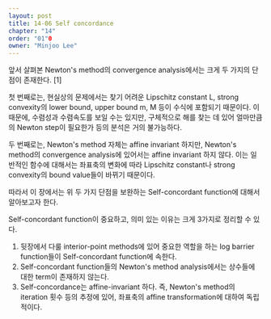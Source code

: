 ```yaml
---
layout: post
title: 14-06 Self concordance
chapter: "14"
order: "01"0
owner: "Minjoo Lee"
---
```

앞서 살펴본 Newton's method의 convergence analysis에서는 크게 두 가지의 단점이 존재한다. [1]

첫 번째로는, 현실상의 문제에서는 찾기 어려운 Lipschitz constant L, strong convexity의 lower bound, upper bound m, M 등이 수식에 포함되기 때문이다. 이 때문에, 수렴성과 수렴속도를 보일 수는 있지만, 구체적으로 해를 찾는 데 있어 얼마만큼의 Newton step이 필요한가 등의 분석은 거의 불가능하다.

두 번째로는, Newton's method 자체는 affine invariant 하지만, Newton's method의 convergence analysis에 있어서는 affine invariant 하지 않다. 이는 일반적인 함수에 대해서는 좌표축의 변화에 따라 Lipschitz constant나 strong convexity의 bound value들이 바뀌기 때문이다.

따라서 이 장에서는 위 두 가지 단점을 보완하는 Self-concordant function에 대해서 알아보고자 한다.

Self-concordant function이 중요하고, 의미 있는 이유는 크게 3가지로 정리할 수 있다.

1. 뒷장에서 다룰 interior-point methods에 있어 중요한 역할을 하는 log barrier function들이 Self-concordant function에 속한다.
2. Self-concordant function들의 Newton's method analysis에서는 상수들에 대한 term이 존재하지 않는다.
3. Self-concordance는 affine-invariant 하다. 즉, Newton's method의 iteration 횟수 등의 추정에 있어, 좌표축의 affine transformation에 대하여 독립적이다.